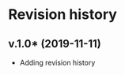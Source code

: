Revision history
====================



v.1.0* (2019-11-11)
----------------------

* Adding revision history
